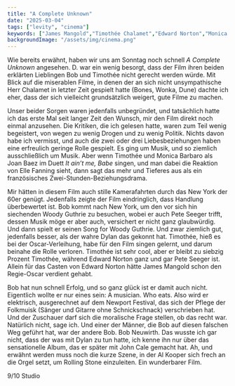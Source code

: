 ```yaml
---
title: "A Complete Unknown"
date: "2025-03-04"
tags: ["levity", "cinema"]
keywords: ["James Mangold","Timothée Chalamet","Edward Norton","Monica Barbaro"]
backgroundImage: "/assets/img/cinema.png"
---
```

Wie bereits erwähnt, haben wir uns am Sonntag noch schnell *A Complete Unknown* angesehen. D. war ein wenig besorgt, dass der Film ihren beiden erklärten Lieblingen Bob und Timothée nicht gerecht werden würde. Mit Blick auf die miserablen Filme, in denen der an sich nicht unsympathische Herr Chalamet in letzter Zeit gespielt hatte (Bones, Wonka, Dune) dachte ich eher, dass der sich vielleicht grundsätzlich weigert, gute Filme zu machen.

Unser beider Sorgen waren jedenfalls unbegründet, und tatsächlich hatte ich das erste Mal seit langer Zeit den Wunsch, mir den Film direkt noch einmal anzusehen. Die Kritiken, die ich gelesen hatte, waren zum Teil wenig begeistert, von wegen zu wenig Drogen und zu wenig Politik. Nichts davon habe ich vermisst, und auch die zwei oder drei Liebesbeziehungen haben eine erfreulich geringe Rolle gespielt. Es ging um Musik, und so ziemlich ausschließlich um Musik. Aber wenn Timothée und Monica Barbaro als Joan Baez im Duett *It ain’t me, Babe* singen, und man dabei die Reaktion von Elle Fanning sieht, dann sagt das mehr und Tieferes aus als ein französisches Zwei-Stunden-Beziehungsdrama.

Mir hätten in diesem Film auch stille Kamerafahrten durch das New York der 60er genügt. Jedenfalls zeigte der Film eindringlich, dass Handlung überbewertet ist. Bob kommt nach New York, um den vor sich hin siechenden Woody Guthrie zu besuchen, wobei er auch Pete Seeger trifft, dessen Musik möge er aber auch, versichert er nicht ganz glaubwürdig. Und dann spielt er seinen Song for Woody Guthrie. Und zwar ziemlich gut, jedenfalls besser, als der wahre Dylan das gekonnt hat. Timothée, hieß es bei der Oscar-Verleihung, habe für den Film singen gelernt, und darum beinahe die Rolle verloren. Timothée ist sehr cool, aber er bleibt zu siebzig Prozent Timothée, während Edward Norton ganz und gar Pete Seeger ist. Allein für das Casten von Edward Norton hätte James Mangold schon den Regie-Oscar verdient gehabt.

Bob hat nun schnell Erfolg, und so ganz glück ist er damit auch nicht. Eigentlich wollte er nur eines sein: A musician. Who eats. Also wird er elektrisch, ausgerechnet auf dem Newport Festival, das sich der Pflege der Folkmuisk (Sänger und Gitarre ohne Schnickschnack) verschrieben hat. Und der Zuschauer darf sich die moralische Frage stellen, ob das recht war. Natürlich nicht, sage ich. Und einer der Männer, die Bob auf diesen falschen Weg geführt hat, war der andere Bob. Bob Neuwirth. Das wusste ich gar nicht, dass der was mit Dylan zu tun hatte, ich kenne ihn nur über das sensationelle Album, das er später mit John Cale gemacht hat. Ah, und erwähnt werden muss noch die kurze Szene, in der Al Kooper sich frech an die Orgel setzt, um Rolling Stone einzuleiten. Ein wunderbarer Film.

9/10 Studio
